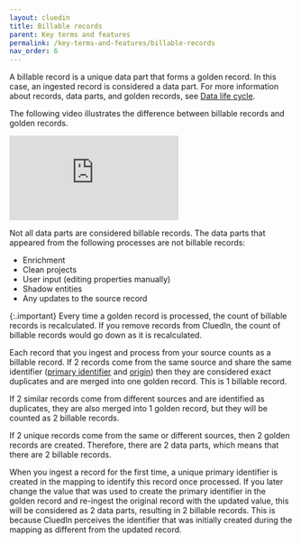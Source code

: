 ```yaml
---
layout: cluedin
title: Billable records
parent: Key terms and features
permalink: /key-terms-and-features/billable-records
nav_order: 6
---
```


A billable record is a unique data part that forms a golden record. In this case, an ingested record is considered a data part. For more information about records, data parts, and golden records, see [Data life cycle](/key-terms-and-features/data-life-cycle).

The following video illustrates the difference between billable records and golden records.

<div class="videoFrame">
<iframe src="https://player.vimeo.com/video/928817481?badge=0&amp;autopause=0&amp;player_id=0&amp;app_id=58479" frameborder="0" allow="autoplay; fullscreen; picture-in-picture" title="billable-records-1"></iframe>
</div>

Not all data parts are considered billable records. The data parts that appeared from the following processes are not billable records:

- Enrichment
- Clean projects
- User input (editing properties manually)
- Shadow entities
- Any updates to the source record

{:.important}
Every time a golden record is processed, the count of billable records is recalculated. If you remove records from CluedIn, the count of billable records would go down as it is recalculated.

Each record that you ingest and process from your source counts as a billable record. If 2 records come from the same source and share the same identifier ([primary identifier](/key-terms-and-features/entity-codes) and [origin](/key-terms-and-features/origin)) then they are considered exact duplicates and are merged into one golden record. This is 1 billable record.

If 2 similar records come from different sources and are identified as duplicates, they are also merged into 1 golden record, but they will be counted as 2 billable records.

If 2 unique records come from the same or different sources, then 2 golden records are created. Therefore, there are 2 data parts, which means that there are 2 billable records.

When you ingest a record for the first time, a unique primary identifier is created in the mapping to identify this record once processed. If you later change the value that was used to create the primary identifier in the golden record and re-ingest the original record with the updated value, this will be considered as 2 data parts, resulting in 2 billable records. This is because CluedIn perceives the identifier that was initially created during the mapping as different from the updated record.